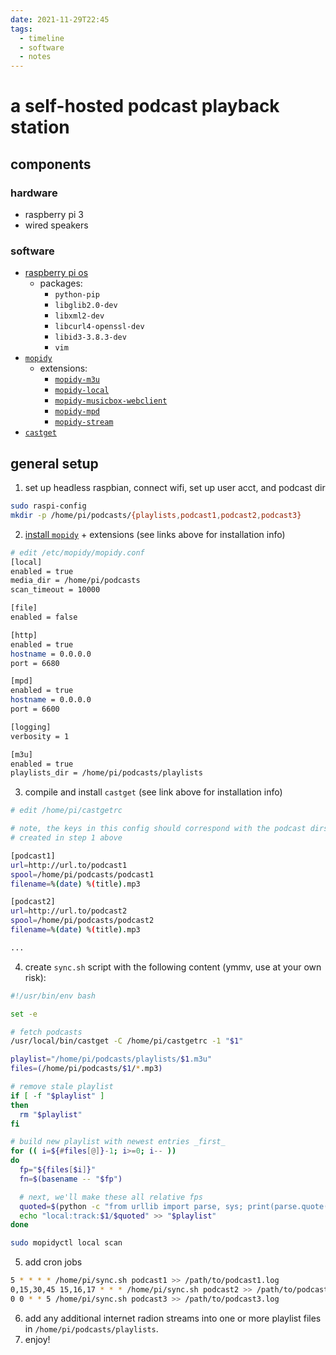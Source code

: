 ```yaml
---
date: 2021-11-29T22:45
tags:
  - timeline
  - software
  - notes
---
```


# a self-hosted podcast playback station

## components

### hardware

- raspberry pi 3
- wired speakers

### software

- [raspberry pi os](https://www.raspberrypi.com/software/)
  - packages:
    - `python-pip`
    - `libglib2.0-dev`
    - `libxml2-dev`
    - `libcurl4-openssl-dev`
    - `libid3-3.8.3-dev`
    - `vim`
- [`mopidy`](https://mopidy.com/)
  - extensions:
    - [`mopidy-m3u`](https://docs.mopidy.com/en/latest/ext/m3u/)
    - [`mopidy-local`](https://github.com/mopidy/mopidy-local)
    - [`mopidy-musicbox-webclient`](https://github.com/pimusicbox/mopidy-musicbox-webclient)
    - [`mopidy-mpd`](https://github.com/mopidy/mopidy-mpd)
    - [`mopidy-stream`](https://docs.mopidy.com/en/latest/ext/stream/)
- [`castget`](https://castget.johndal.com/)

## general setup

1. set up headless raspbian, connect wifi, set up user acct, and podcast dir
```bash
sudo raspi-config
mkdir -p /home/pi/podcasts/{playlists,podcast1,podcast2,podcast3}
```
2. [install `mopidy`](https://docs.mopidy.com/en/latest/installation/debian/) +
   extensions (see links above for installation info)
```bash
# edit /etc/mopidy/mopidy.conf
[local]
enabled = true
media_dir = /home/pi/podcasts
scan_timeout = 10000

[file]
enabled = false

[http]
enabled = true
hostname = 0.0.0.0
port = 6680

[mpd]
enabled = true
hostname = 0.0.0.0
port = 6600

[logging]
verbosity = 1

[m3u]
enabled = true
playlists_dir = /home/pi/podcasts/playlists
```
3. compile and install `castget` (see link above for installation info)
```bash
# edit /home/pi/castgetrc

# note, the keys in this config should correspond with the podcast dirs
# created in step 1 above

[podcast1]
url=http://url.to/podcast1
spool=/home/pi/podcasts/podcast1
filename=%(date) %(title).mp3

[podcast2]
url=http://url.to/podcast2
spool=/home/pi/podcasts/podcast2
filename=%(date) %(title).mp3

...
```
4. create `sync.sh` script with the following content (ymmv, use at your own
   risk):
```bash
#!/usr/bin/env bash

set -e

# fetch podcasts
/usr/local/bin/castget -C /home/pi/castgetrc -1 "$1"

playlist="/home/pi/podcasts/playlists/$1.m3u"
files=(/home/pi/podcasts/$1/*.mp3)

# remove stale playlist
if [ -f "$playlist" ]
then
  rm "$playlist"
fi

# build new playlist with newest entries _first_
for (( i=${#files[@]}-1; i>=0; i-- ))
do
  fp="${files[$i]}"
  fn=$(basename -- "$fp")

  # next, we'll make these all relative fps
  quoted=$(python -c "from urllib import parse, sys; print(parse.quote(sys.argv[1]))" "$fn")
  echo "local:track:$1/$quoted" >> "$playlist"
done

sudo mopidyctl local scan
```
5. add cron jobs
```bash
5 * * * * /home/pi/sync.sh podcast1 >> /path/to/podcast1.log
0,15,30,45 15,16,17 * * * /home/pi/sync.sh podcast2 >> /path/to/podcast2.log
0 0 * * 5 /home/pi/sync.sh podcast3 >> /path/to/podcast3.log
```
6. add any additional internet radion streams into one or more playlist files
   in `/home/pi/podcasts/playlists`.
7. enjoy!
